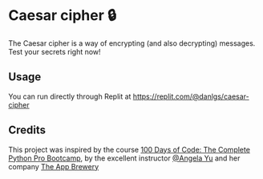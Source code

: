 # Caesar cipher 🔒

The Caesar cipher is a way of encrypting (and also decrypting) messages. Test your secrets right now!

## Usage

You can run directly through Replit at https://replit.com/@danlgs/caesar-cipher

## Credits
This project was inspired by the course [100 Days of Code: The Complete Python Pro Bootcamp](https://www.udemy.com/course/100-days-of-code/), by the excellent instructor [@Angela Yu](https://github.com/angelabauer) and her company [The App Brewery](https://appbrewery.com/)

